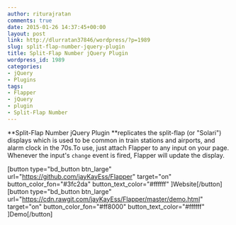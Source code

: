 ```yaml
---
author: riturajratan
comments: true
date: 2015-01-26 14:37:45+00:00
layout: post
link: http://dlurratan37846/wordpress/?p=1989
slug: split-flap-number-jquery-plugin
title: Split-Flap Number jQuery Plugin
wordpress_id: 1989
categories:
- jQuery
- Plugins
tags:
- Flapper
- jQuery
- plugin
- Split-Flap Number
---
```


**Split-Flap Number jQuery Plugin **replicates the split-flap (or "Solari") displays which is used to be common in train stations and airports, and alarm clock in the 70s.To use, just attach Flapper to any input on your page. Whenever the input's `change` event is fired, Flapper will update the display.

[button type="bd_button btn_large" url="https://github.com/jayKayEss/Flapper" target="on" button_color_fon="#3fc2da" button_text_color="#ffffff" ]Website[/button] [button type="bd_button btn_large" url="https://cdn.rawgit.com/jayKayEss/Flapper/master/demo.html" target="on" button_color_fon="#ff8000" button_text_color="#ffffff" ]Demo[/button]
